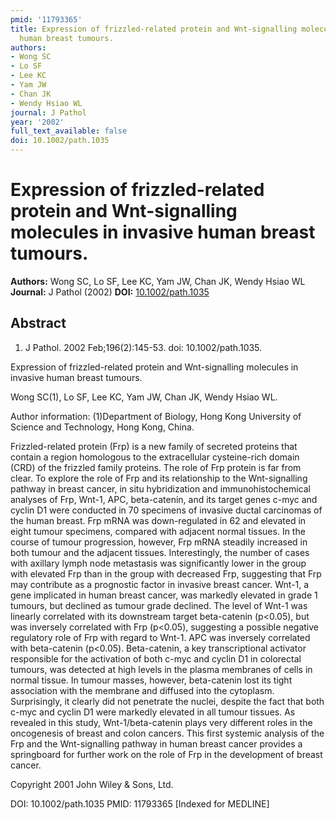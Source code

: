 ```yaml
---
pmid: '11793365'
title: Expression of frizzled-related protein and Wnt-signalling molecules in invasive
  human breast tumours.
authors:
- Wong SC
- Lo SF
- Lee KC
- Yam JW
- Chan JK
- Wendy Hsiao WL
journal: J Pathol
year: '2002'
full_text_available: false
doi: 10.1002/path.1035
---
```


# Expression of frizzled-related protein and Wnt-signalling molecules in invasive human breast tumours.
**Authors:** Wong SC, Lo SF, Lee KC, Yam JW, Chan JK, Wendy Hsiao WL
**Journal:** J Pathol (2002)
**DOI:** [10.1002/path.1035](https://doi.org/10.1002/path.1035)

## Abstract

1. J Pathol. 2002 Feb;196(2):145-53. doi: 10.1002/path.1035.

Expression of frizzled-related protein and Wnt-signalling molecules in invasive 
human breast tumours.

Wong SC(1), Lo SF, Lee KC, Yam JW, Chan JK, Wendy Hsiao WL.

Author information:
(1)Department of Biology, Hong Kong University of Science and Technology, Hong 
Kong, China.

Frizzled-related protein (Frp) is a new family of secreted proteins that contain 
a region homologous to the extracellular cysteine-rich domain (CRD) of the 
frizzled family proteins. The role of Frp protein is far from clear. To explore 
the role of Frp and its relationship to the Wnt-signalling pathway in breast 
cancer, in situ hybridization and immunohistochemical analyses of Frp, Wnt-1, 
APC, beta-catenin, and its target genes c-myc and cyclin D1 were conducted in 70 
specimens of invasive ductal carcinomas of the human breast. Frp mRNA was 
down-regulated in 62 and elevated in eight tumour specimens, compared with 
adjacent normal tissues. In the course of tumour progression, however, Frp mRNA 
steadily increased in both tumour and the adjacent tissues. Interestingly, the 
number of cases with axillary lymph node metastasis was significantly lower in 
the group with elevated Frp than in the group with decreased Frp, suggesting 
that Frp may contribute as a prognostic factor in invasive breast cancer. Wnt-1, 
a gene implicated in human breast cancer, was markedly elevated in grade 1 
tumours, but declined as tumour grade declined. The level of Wnt-1 was linearly 
correlated with its downstream target beta-catenin (p<0.05), but was inversely 
correlated with Frp (p<0.05), suggesting a possible negative regulatory role of 
Frp with regard to Wnt-1. APC was inversely correlated with beta-catenin 
(p<0.05). Beta-catenin, a key transcriptional activator responsible for the 
activation of both c-myc and cyclin D1 in colorectal tumours, was detected at 
high levels in the plasma membranes of cells in normal tissue. In tumour masses, 
however, beta-catenin lost its tight association with the membrane and diffused 
into the cytoplasm. Surprisingly, it clearly did not penetrate the nuclei, 
despite the fact that both c-myc and cyclin D1 were markedly elevated in all 
tumour tissues. As revealed in this study, Wnt-1/beta-catenin plays very 
different roles in the oncogenesis of breast and colon cancers. This first 
systemic analysis of the Frp and the Wnt-signalling pathway in human breast 
cancer provides a springboard for further work on the role of Frp in the 
development of breast cancer.

Copyright 2001 John Wiley & Sons, Ltd.

DOI: 10.1002/path.1035
PMID: 11793365 [Indexed for MEDLINE]

